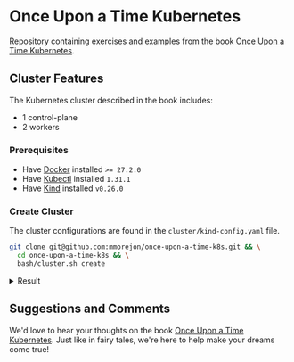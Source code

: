 # Once Upon a Time Kubernetes

Repository containing exercises and examples from the book [Once Upon a Time Kubernetes](https://leanpub.com/once-upon-a-time-kubernetes).

## Cluster Features

The Kubernetes cluster described in the book includes:

* 1 control-plane
* 2 workers

### Prerequisites

* Have [Docker](https://docs.docker.com/get-docker/) installed `>= 27.2.0`
* Have [Kubectl](https://kubernetes.io/docs/tasks/tools/) installed `1.31.1`
* Have [Kind](https://kind.sigs.k8s.io/docs/user/quick-start/#installation) installed `v0.26.0`

### Create Cluster

The cluster configurations are found in the `cluster/kind-config.yaml` file.

```bash
git clone git@github.com:mmorejon/once-upon-a-time-k8s.git && \
  cd once-upon-a-time-k8s && \
  bash/cluster.sh create
```

<details>
  <summary>Result</summary>

  ```
  Creating cluster "book" ...
  ✓ Ensuring node image (kindest/node:v1.32.1) 🖼
  ✓ Preparing nodes 📦 📦 📦
  ✓ Writing configuration 📜
  ✓ Starting control-plane 🕹️
  ✓ Installing CNI 🔌
  ✓ Installing StorageClass 💾
  ✓ Joining worker nodes 🚜
  Set kubectl context to "kind-book"
  You can now use your cluster with:

  kubectl cluster-info --context kind-book

  Have a question, bug, or feature request? Let us know! https://kind.sigs.k8s.io/#community 🙂
  ```
</details>

## Suggestions and Comments

We'd love to hear your thoughts on the book [Once Upon a Time Kubernetes](https://leanpub.com/once-upon-a-time-kubernetes). Just like in fairy tales, we're here to help make your dreams come true!
